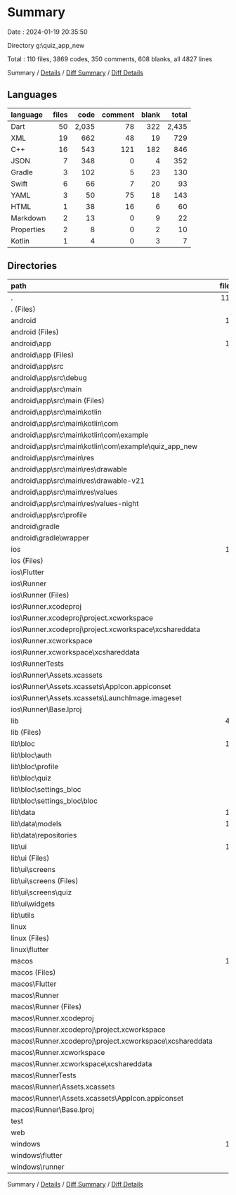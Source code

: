 # Summary

Date : 2024-01-19 20:35:50

Directory g:\\quiz_app_new

Total : 110 files,  3869 codes, 350 comments, 608 blanks, all 4827 lines

Summary / [Details](details.md) / [Diff Summary](diff.md) / [Diff Details](diff-details.md)

## Languages
| language | files | code | comment | blank | total |
| :--- | ---: | ---: | ---: | ---: | ---: |
| Dart | 50 | 2,035 | 78 | 322 | 2,435 |
| XML | 19 | 662 | 48 | 19 | 729 |
| C++ | 16 | 543 | 121 | 182 | 846 |
| JSON | 7 | 348 | 0 | 4 | 352 |
| Gradle | 3 | 102 | 5 | 23 | 130 |
| Swift | 6 | 66 | 7 | 20 | 93 |
| YAML | 3 | 50 | 75 | 18 | 143 |
| HTML | 1 | 38 | 16 | 6 | 60 |
| Markdown | 2 | 13 | 0 | 9 | 22 |
| Properties | 2 | 8 | 0 | 2 | 10 |
| Kotlin | 1 | 4 | 0 | 3 | 7 |

## Directories
| path | files | code | comment | blank | total |
| :--- | ---: | ---: | ---: | ---: | ---: |
| . | 110 | 3,869 | 350 | 608 | 4,827 |
| . (Files) | 4 | 60 | 75 | 25 | 160 |
| android | 14 | 259 | 51 | 37 | 347 |
| android (Files) | 3 | 53 | 0 | 12 | 65 |
| android\\app | 10 | 201 | 51 | 24 | 276 |
| android\\app (Files) | 2 | 138 | 5 | 12 | 155 |
| android\\app\\src | 8 | 63 | 46 | 12 | 121 |
| android\\app\\src\\debug | 1 | 3 | 4 | 1 | 8 |
| android\\app\\src\\main | 6 | 57 | 38 | 10 | 105 |
| android\\app\\src\\main (Files) | 1 | 27 | 6 | 1 | 34 |
| android\\app\\src\\main\\kotlin | 1 | 4 | 0 | 3 | 7 |
| android\\app\\src\\main\\kotlin\\com | 1 | 4 | 0 | 3 | 7 |
| android\\app\\src\\main\\kotlin\\com\\example | 1 | 4 | 0 | 3 | 7 |
| android\\app\\src\\main\\kotlin\\com\\example\\quiz_app_new | 1 | 4 | 0 | 3 | 7 |
| android\\app\\src\\main\\res | 4 | 26 | 32 | 6 | 64 |
| android\\app\\src\\main\\res\\drawable | 1 | 4 | 7 | 2 | 13 |
| android\\app\\src\\main\\res\\drawable-v21 | 1 | 4 | 7 | 2 | 13 |
| android\\app\\src\\main\\res\\values | 1 | 9 | 9 | 1 | 19 |
| android\\app\\src\\main\\res\\values-night | 1 | 9 | 9 | 1 | 19 |
| android\\app\\src\\profile | 1 | 3 | 4 | 1 | 8 |
| android\\gradle | 1 | 5 | 0 | 1 | 6 |
| android\\gradle\\wrapper | 1 | 5 | 0 | 1 | 6 |
| ios | 14 | 357 | 4 | 17 | 378 |
| ios (Files) | 1 | 7 | 0 | 0 | 7 |
| ios\\Flutter | 1 | 26 | 0 | 1 | 27 |
| ios\\Runner | 9 | 301 | 2 | 10 | 313 |
| ios\\Runner (Files) | 4 | 92 | 0 | 4 | 96 |
| ios\\Runner.xcodeproj | 1 | 8 | 0 | 1 | 9 |
| ios\\Runner.xcodeproj\\project.xcworkspace | 1 | 8 | 0 | 1 | 9 |
| ios\\Runner.xcodeproj\\project.xcworkspace\\xcshareddata | 1 | 8 | 0 | 1 | 9 |
| ios\\Runner.xcworkspace | 1 | 8 | 0 | 1 | 9 |
| ios\\Runner.xcworkspace\\xcshareddata | 1 | 8 | 0 | 1 | 9 |
| ios\\RunnerTests | 1 | 7 | 2 | 4 | 13 |
| ios\\Runner\\Assets.xcassets | 3 | 148 | 0 | 4 | 152 |
| ios\\Runner\\Assets.xcassets\\AppIcon.appiconset | 1 | 122 | 0 | 1 | 123 |
| ios\\Runner\\Assets.xcassets\\LaunchImage.imageset | 2 | 26 | 0 | 3 | 29 |
| ios\\Runner\\Base.lproj | 2 | 61 | 2 | 2 | 65 |
| lib | 49 | 2,020 | 68 | 315 | 2,403 |
| lib (Files) | 3 | 155 | 12 | 15 | 182 |
| lib\\bloc | 12 | 478 | 8 | 127 | 613 |
| lib\\bloc\\auth | 3 | 203 | 5 | 44 | 252 |
| lib\\bloc\\profile | 3 | 89 | 0 | 22 | 111 |
| lib\\bloc\\quiz | 3 | 98 | 3 | 31 | 132 |
| lib\\bloc\\settings_bloc | 3 | 88 | 0 | 30 | 118 |
| lib\\bloc\\settings_bloc\\bloc | 3 | 88 | 0 | 30 | 118 |
| lib\\data | 16 | 496 | 23 | 110 | 629 |
| lib\\data\\models | 14 | 453 | 23 | 103 | 579 |
| lib\\data\\repositories | 2 | 43 | 0 | 7 | 50 |
| lib\\ui | 13 | 643 | 14 | 43 | 700 |
| lib\\ui (Files) | 1 | 3 | 0 | 2 | 5 |
| lib\\ui\\screens | 8 | 456 | 13 | 23 | 492 |
| lib\\ui\\screens (Files) | 5 | 417 | 12 | 18 | 447 |
| lib\\ui\\screens\\quiz | 3 | 39 | 1 | 5 | 45 |
| lib\\ui\\widgets | 4 | 184 | 1 | 18 | 203 |
| lib\\utils | 5 | 248 | 11 | 20 | 279 |
| linux | 5 | 94 | 27 | 38 | 159 |
| linux (Files) | 3 | 86 | 18 | 27 | 131 |
| linux\\flutter | 2 | 8 | 9 | 11 | 28 |
| macos | 11 | 543 | 5 | 19 | 567 |
| macos (Files) | 1 | 7 | 0 | 0 | 7 |
| macos\\Flutter | 1 | 20 | 3 | 4 | 27 |
| macos\\Runner | 6 | 493 | 0 | 9 | 502 |
| macos\\Runner (Files) | 4 | 82 | 0 | 7 | 89 |
| macos\\Runner.xcodeproj | 1 | 8 | 0 | 1 | 9 |
| macos\\Runner.xcodeproj\\project.xcworkspace | 1 | 8 | 0 | 1 | 9 |
| macos\\Runner.xcodeproj\\project.xcworkspace\\xcshareddata | 1 | 8 | 0 | 1 | 9 |
| macos\\Runner.xcworkspace | 1 | 8 | 0 | 1 | 9 |
| macos\\Runner.xcworkspace\\xcshareddata | 1 | 8 | 0 | 1 | 9 |
| macos\\RunnerTests | 1 | 7 | 2 | 4 | 13 |
| macos\\Runner\\Assets.xcassets | 1 | 68 | 0 | 1 | 69 |
| macos\\Runner\\Assets.xcassets\\AppIcon.appiconset | 1 | 68 | 0 | 1 | 69 |
| macos\\Runner\\Base.lproj | 1 | 343 | 0 | 1 | 344 |
| test | 1 | 15 | 10 | 7 | 32 |
| web | 2 | 73 | 16 | 7 | 96 |
| windows | 10 | 448 | 94 | 143 | 685 |
| windows\\flutter | 2 | 20 | 9 | 11 | 40 |
| windows\\runner | 8 | 428 | 85 | 132 | 645 |

Summary / [Details](details.md) / [Diff Summary](diff.md) / [Diff Details](diff-details.md)